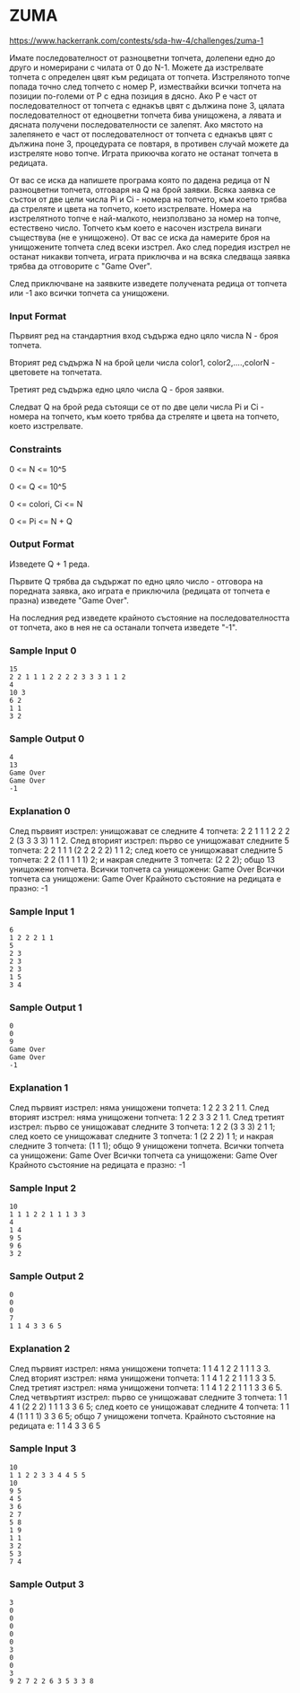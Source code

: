 # ZUMA

https://www.hackerrank.com/contests/sda-hw-4/challenges/zuma-1

Имате последователност от разноцветни топчета, долепени едно до друго и номерирани с чилата от 0 до N-1. Можете да изстрелвате топчета с определен цвят към редицата от топчета. Изстреляното топче попада точно след топчето с номер P, измествайки всички топчета на позиции по-големи от P с една позиция в дясно. Aко P e част от последователност от топчета с еднакъв цвят с дължина поне 3, цялата последователност от едноцветни топчета бива унищожена, а лявата и дясната получени последователности се залепят. Ако мястото на залепянето е част от последователност от топчета с еднакъв цвят с дължина поне 3, процедурата се повтаря, в противен случай можете да изстреляте ново топче. Играта прикючва когато не останат топчета в редицата.

От вас се иска да напишете програма която по дадена редица от N разноцветни топчета, отговаря на Q на брой заявки. Всяка заявка се състои от две цели числа Pi и Ci - номера на топчето, към което трябва да стреляте и цвета на топчето, което изстрелвате. Номера на изстрелятното топче е най-малкото, неизползвано за номер на топче, естествено число. Топчето към което е насочен изстрела винаги съществува (не е унищожено). От вас се иска да намерите броя на унищожените топчета след всеки изстрел. Ако след поредия изстрел не останат никакви топчета, играта приключва и на всяка следваща заявка трябва да отговорите с "Game Over".

След приключване на заявките изведете получената редица от топчета или -1 ако всички топчета са унищожени.

### Input Format

Първият ред на стандартния вход съдържа едно цяло числа N - броя топчета.

Вторият ред съдържа N на брой цели числа color1, color2,....,colorN - цветовете на топчетата.

Третият ред съдържа едно цяло числа Q - броя заявки.

Следват Q на брой реда сътоящи се от по две цели числа Pi и Ci - номера на топчето, към което трябва да стреляте и цвета на топчето, което изстрелвате.

### Constraints

0 <= N <= 10^5

0 <= Q <= 10^5

0 <= colori, Ci <= N

0 <= Pi <= N + Q

### Output Format

Изведете Q + 1 реда.

Първите Q трябва да съдържат по едно цяло число - отговора на поредната заявка, ако играта е приключила (редицата от топчета е празна) изведете "Game Over".

На последния ред изведете крайното състояние на последователността от топчета, ако в нея не са останали топчета изведете "-1".

### Sample Input 0

```
15
2 2 1 1 1 2 2 2 2 3 3 3 1 1 2
4
10 3
6 2
1 1
3 2
```

### Sample Output 0

```
4
13
Game Over
Game Over
-1
```

### Explanation 0

След първият изстрел:
унищожават се следните 4 топчета: 2 2 1 1 1 2 2 2 2 (3 3 3 3) 1 1 2.
След вторият изстрел:
първо се унищожават следните 5 топчета: 2 2 1 1 1 (2 2 2 2 2) 1 1 2;
след което се унищожават следните 5 топчета: 2 2 (1 1 1 1 1) 2;
и накрая следните 3 топчета: (2 2 2);
общо 13 унищожени топчета.
Всички топчета са унищожени:
Game Over
Всички топчета са унищожени:
Game Over
Крайното състояние на редицата е празно:
-1

### Sample Input 1

```
6
1 2 2 2 1 1
5
2 3
2 3
2 3
1 5
3 4
```

### Sample Output 1

```
0
0
9
Game Over
Game Over
-1
```

### Explanation 1

След първият изстрел:
няма унищожени топчета: 1 2 2 3 2 1 1.
След вторият изстрел:
няма унищожени топчета: 1 2 2 3 3 2 1 1.
След третият изстрел:
първо се унищожават следните 3 топчета: 1 2 2 (3 3 3) 2 1 1;
след което се унищожават следните 3 топчета: 1 (2 2 2) 1 1;
и накрая следните 3 топчета: (1 1 1);
общо 9 унищожени топчета.
Всички топчета са унищожени:
Game Over
Всички топчета са унищожени:
Game Over
Крайното състояние на редицата е празно:
-1

### Sample Input 2

```
10
1 1 1 2 2 1 1 1 3 3
4
1 4
9 5
9 6
3 2
```

### Sample Output 2

```
0
0
0
7
1 1 4 3 3 6 5
```

### Explanation 2

След първият изстрел:
няма унищожени топчета: 1 1 4 1 2 2 1 1 1 3 3.
След вторият изстрел:
няма унищожени топчета: 1 1 4 1 2 2 1 1 1 3 3 5.
След третият изстрел:
няма унищожени топчета: 1 1 4 1 2 2 1 1 1 3 3 6 5.
След четвъртият изстрел:
първо се унищожават следните 3 топчета: 1 1 4 1 (2 2 2) 1 1 1 3 3 6 5;
след което се унищожават следните 4 топчета: 1 1 4 (1 1 1 1) 3 3 6 5;
общо 7 унищожени топчета.
Крайното състояние на редицата е:
1 1 4 3 3 6 5

### Sample Input 3

```
10
1 1 2 2 3 3 4 4 5 5 
10
9 5
4 5
3 6
2 7
5 8
1 9
1 1
3 2
5 3
7 4
```

### Sample Output 3

```
3
0
0
0
0
0
3
0
0
3
9 2 7 2 2 6 3 5 3 3 8
```
